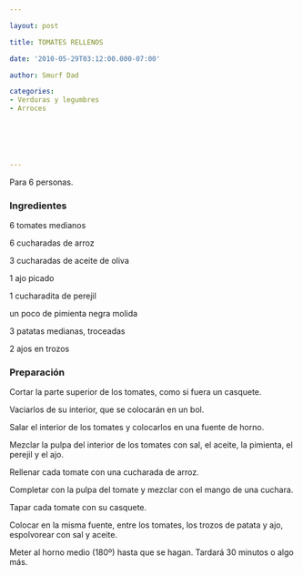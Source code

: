 ```yaml
---

layout: post

title: TOMATES RELLENOS

date: '2010-05-29T03:12:00.000-07:00'

author: Smurf Dad

categories:
- Verduras y legumbres
- Arroces






---
```


Para 6 personas.

<h3>Ingredientes</h3>

6 tomates medianos

6 cucharadas de arroz

3 cucharadas de aceite de oliva

1 ajo picado

1 cucharadita de perejil

un poco de pimienta negra molida

3 patatas medianas, troceadas

2 ajos en trozos

<h3>Preparación</h3>

Cortar la parte superior de los tomates, como si fuera un casquete.

Vaciarlos de su interior, que se colocarán en un bol.

Salar el interior de los tomates y colocarlos en una fuente de horno.

Mezclar la pulpa del interior de los tomates con sal, el aceite, la pimienta, el perejil y el ajo.

Rellenar cada tomate con una cucharada de arroz.

Completar con la pulpa del tomate y mezclar con el mango de una cuchara.

Tapar cada tomate con su casquete.

Colocar en la misma fuente, entre los tomates, los trozos de patata y ajo, espolvorear con sal y aceite.

Meter al horno medio (180º) hasta que se hagan. Tardará 30 minutos o algo más.